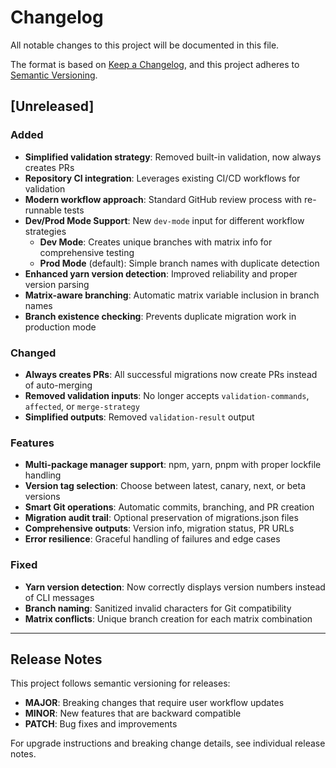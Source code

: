 # Changelog

All notable changes to this project will be documented in this file.

The format is based on [Keep a Changelog](https://keepachangelog.com/en/1.0.0/),
and this project adheres to [Semantic Versioning](https://semver.org/spec/v2.0.0.html).

## [Unreleased]

### Added

- **Simplified validation strategy**: Removed built-in validation, now always creates PRs
- **Repository CI integration**: Leverages existing CI/CD workflows for validation
- **Modern workflow approach**: Standard GitHub review process with re-runnable tests
- **Dev/Prod Mode Support**: New `dev-mode` input for different workflow strategies
  - **Dev Mode**: Creates unique branches with matrix info for comprehensive testing
  - **Prod Mode** (default): Simple branch names with duplicate detection
- **Enhanced yarn version detection**: Improved reliability and proper version parsing
- **Matrix-aware branching**: Automatic matrix variable inclusion in branch names
- **Branch existence checking**: Prevents duplicate migration work in production mode

### Changed

- **Always creates PRs**: All successful migrations now create PRs instead of auto-merging
- **Removed validation inputs**: No longer accepts `validation-commands`, `affected`, or `merge-strategy`
- **Simplified outputs**: Removed `validation-result` output

### Features

- **Multi-package manager support**: npm, yarn, pnpm with proper lockfile handling
- **Version tag selection**: Choose between latest, canary, next, or beta versions
- **Smart Git operations**: Automatic commits, branching, and PR creation
- **Migration audit trail**: Optional preservation of migrations.json files
- **Comprehensive outputs**: Version info, migration status, PR URLs
- **Error resilience**: Graceful handling of failures and edge cases

### Fixed

- **Yarn version detection**: Now correctly displays version numbers instead of CLI messages
- **Branch naming**: Sanitized invalid characters for Git compatibility
- **Matrix conflicts**: Unique branch creation for each matrix combination

---

## Release Notes

This project follows semantic versioning for releases:

- **MAJOR**: Breaking changes that require user workflow updates
- **MINOR**: New features that are backward compatible
- **PATCH**: Bug fixes and improvements

For upgrade instructions and breaking change details, see individual release notes.
